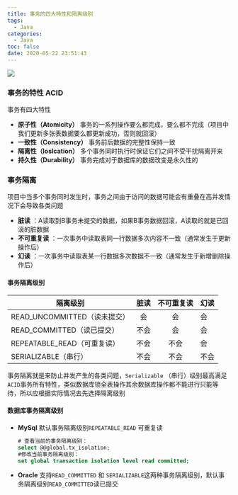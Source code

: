 ```yaml
---
title: 事务的四大特性和隔离级别
tags:
  - Java
categories:
  - Java
toc: false
date: 2020-05-22 23:51:43
---
```


![](/images/java.jpg)

### 事务的特性 ACID 
事务有四大特性
- **原子性（Atomicity）** 事务的一系列操作要么都完成，要么都不完成（项目中我们更新多张表数据要么都更新成功，否则就回滚）
- **一致性（Consistency）** 事务前后数据的完整性保持一致
- **隔离性（loslcation）** 多个事务同时执行时保证它们之间不受干扰隔离开来
- **持久性（Durability）** 事务完成对于数据库的数据改变是永久性的

### 事务隔离
项目中当多个事务同时发生时，事务之间由于访问的数据可能会有重叠在高并发情况下会导致各类问题
- **脏读** ：A读取到B事务未提交的数据，如果B事务数据回滚，A读取的就是已回滚的脏数据
- **不可重复读** ：一次事务中读取表同一行数据多次内容不一致（通常发生于更新操作后）
- **幻读** ：一次事务中读取表某一行数据多次数据不一致（通常发生于新增删除操作后）

#### 事务隔离级别
|隔离级别|脏读|不可重复读|幻读|
|-|:-:|:-:|-|
|READ_UNCOMMITTED（读未提交）|会|会|会|
|READ_COMMITTED（读已提交）|不会|会|会|
|REPEATABLE_READ（可重复读）|不会|不会|会|
|SERIALIZABLE（串行）|不会|不会|不会|

事务隔离就是来防止并发产生的各类问题，`Serializable` （串行）级别最高满足`ACID`事务所有特性，类似数据库锁全表操作其余数据库操作都不能进行只能等待，所以应根据实际情况去先选择隔离级别

#### 数据库事务隔离级别
- **MySql** 默认事务隔离级别`REPEATABLE_READ` 可重复读
	``` sql
	# 查看当前的事务隔离级别：
	select @@global.tx_isolation;
	#修改当前事务隔离级别：
	set global transaction isolation level read committed;
	```
- **Oracle** 支持`READ_COMMITTED` 和 `SERIALIZABLE`这两种事务隔离级别，默认事务隔离级别`READ_COMMITTED`读已提交
